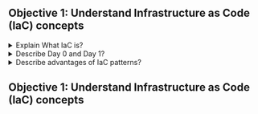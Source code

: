 ## Objective 1: Understand Infrastructure as Code (IaC) concepts

<details><summary>Explain What IaC is?</summary>
<p>
Allow you to manage infra using config files. You can build, change, and manage infra in safe and consistent way. You do this by defining resource configs.

HashiCorp Terraform is an infrastructure as code tool that lets you define both cloud and on-prem resources in human-readable configuration files that you can version, reuse, and share. You can then use a consistent workflow to provision and manage all of your infrastructure throughout its lifecycle. Terraform can manage low-level components like compute, storage, and networking resources, as well as high-level components like DNS entries and SaaS features.
</details>

<details><summary>Describe Day 0 and Day 1?</summary>
 <p>
- ** Can be applied throughout the infrastructure lifecycle, both on the initial and life of the infra. Day 0 and Day1 **
<p>
  - IAC in private or public cloud
  - Day 0 : Initial Build 
  - Day 1 : OS and application config you apply after the initial build. Includes OS updates, patches, app config. 
  - TF include libraries of providers and modules that make it easy to write and provision infra. If we need to apply Day 1 configs, then code can use chef/ansible etc. 
</details>

<details><summary>Describe advantages of IaC patterns?</summary>
<p>
  - **Saves time by making it easy to provision and apply infrastructure configuration.** Workflow is **standardized** across providers wether its VMWare, AWS, Azure, or GCP. 
- **It's easy to understand** the intent of infrastructure changes. 
- **Iac makes changes idempotent**:
  - The result will always be the same since the same code is being applied 
- **Iac makes changes consistent**:
  -  The manual work is removed with Iac no more need for system administrators to remotely connect to each machine by executing a series of commands or scripts which can cause inconsistencies based on who executes it
- **Iac makes changes predictable**:
  - code can be tested before applying it to production so results are always predictable 
- **Iac allows for mutation in previously defined configurations, making for a more manageable system**

</details>

## Objective 1: Understand Infrastructure as Code (IaC) concepts
